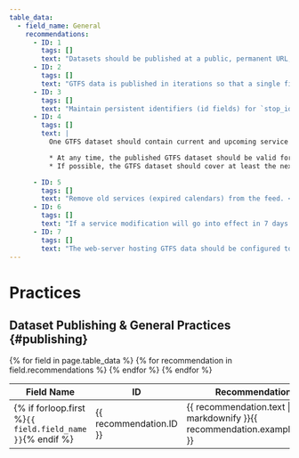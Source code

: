 ```yaml
---
table_data:
  - field_name: General
    recommendations:
      - ID: 1
        tags: []
        text: "Datasets should be published at a public, permanent URL, including the zip file name. (e.g., [www.agency.org/gtfs/gtfs.zip](http://www.agency.org/gtfs/gtfs.zip)). Ideally, the URL should be directly downloadable without requiring login to access the file, to facilitate download by consuming software applications.<!-- (1) --> While it is recommended (and the most common practice) to make a GTFS dataset openly downloadable, if a data provider does need to control access to GTFS for licensing or other reasons, it is recommended to control access to the GTFS dataset using API keys, which will facilitate automatic downloads. <!-- (2) -->"
      - ID: 2
        tags: []
        text: "GTFS data is published in iterations so that a single file at a stable location always contains the latest official description of service for a transit agency (or agencies). <!-- (3) -->"
      - ID: 3
        tags: []
        text: "Maintain persistent identifiers (id fields) for `stop_id`, `route_id`, and `agency_id` across data iterations whenever possible. <!-- (4) -->"
      - ID: 4
        tags: []
        text: |
          One GTFS dataset should contain current and upcoming service (sometimes called a “merged” dataset). Google transitfeed tool's [merge function](https://github.com/google/transitfeed/wiki/Merge) can be used to create a merged dataset from two different GTFS feeds.<!-- (5) -->

          * At any time, the published GTFS dataset should be valid for at least the next 7 days, and ideally for as long as the operator is confident that the schedule will continue to be operated.
          * If possible, the GTFS dataset should cover at least the next 30 days of service.

      - ID: 5
        tags: []
        text: "Remove old services (expired calendars) from the feed. <!-- (10) -->"
      - ID: 6
        tags: []
        text: "If a service modification will go into effect in 7 days or fewer, express this service change through a [GTFS-realtime](https://developers.google.com/transit/gtfs-realtime/) feed (service advisories or trip updates) rather than static GTFS dataset. <!-- (8) -->"
      - ID: 7
        tags: []
        text: "The web-server hosting GTFS data should be configured to correctly report the file modification date (see [HTTP/1.1 - Request for Comments 2616](https://tools.ietf.org/html/rfc2616#section-14.29), under Section 14.29). <!-- (9) -->"
---
```


# Practices

## Dataset Publishing & General Practices {#publishing}

<table class="recommendation">
  <thead>
    <tr>
      <th>Field Name</th>
      <th>ID</th>
      <th>Recommendation</th>
    </tr>
  </thead>
  <tbody>
    {% for field in page.table_data %}
      {% for recommendation in field.recommendations %}
    <tr id="{{ page.slug }}_{{ recommendation.ID }}" class="anchor-row{% if forloop.first %} field-row{% endif %}{% for tag in recommendation.tags %} {{ tag }}{% endfor %}">
      <td>{% if forloop.first %}<code>{{ field.field_name }}</code>{% endif %}</td>
      <td>{{ recommendation.ID }}</td>
      <td>{{ recommendation.text | markdownify }}{{ recommendation.example_table }}</td>
    </tr>
      {% endfor %}
    {% endfor %}
  </tbody>
</table>
